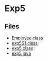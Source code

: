 # Exp5

## Files

- [Employee.class](Employee.class)
- [exp5$1.class](exp5%241.class)
- [exp5.class](exp5.class)
- [exp5.java](exp5.java)
